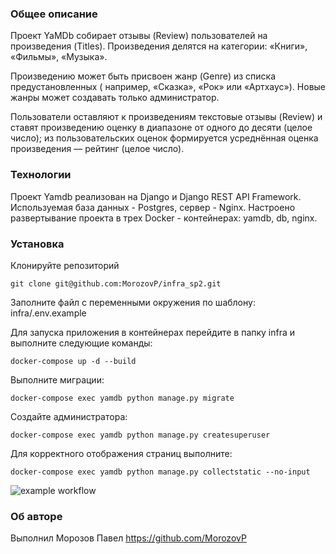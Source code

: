 ### Общее описание

Проект YaMDb собирает отзывы (Review) пользователей на произведения (Titles).
Произведения делятся на категории: «Книги», «Фильмы», «Музыка». 

Произведению может быть присвоен жанр (Genre) из списка предустановленных (
например, «Сказка», «Рок» или «Артхаус»). Новые жанры может создавать только
администратор.

Пользователи оставляют к произведениям текстовые отзывы (Review) и ставят 
произведению оценку в диапазоне от одного до десяти (целое число); из 
пользовательских оценок формируется усреднённая оценка произведения — рейтинг
(целое число). 

### Технологии

Проект Yamdb реализован на Django и Django REST API Framework. Используемая
база данных - Postgres, сервер - Nginx. Настроено развертывание проекта в трех
Docker - контейнерах: yamdb, db, nginx.

### Установка
Клонируйте репозиторий
```
git clone git@github.com:MorozovP/infra_sp2.git
```
Заполните файл с переменными окружения по шаблону: infra/.env.example 

Для запуска приложения в контейнерах перейдите в папку infra и выполните 
следующие команды:

```
docker-compose up -d --build
```
Выполните миграции:

```
docker-compose exec yamdb python manage.py migrate
```
Создайте администратора:

```
docker-compose exec yamdb python manage.py createsuperuser
```
Для корректного отображения страниц выполните:

```
docker-compose exec yamdb python manage.py collectstatic --no-input
```

![example workflow](https://github.com/MorozovP/yamdb_final/actions/workflows/yamdb_workflow.yml/badge.svg)

### Об авторе
Выполнил Морозов Павел 
https://github.com/MorozovP
